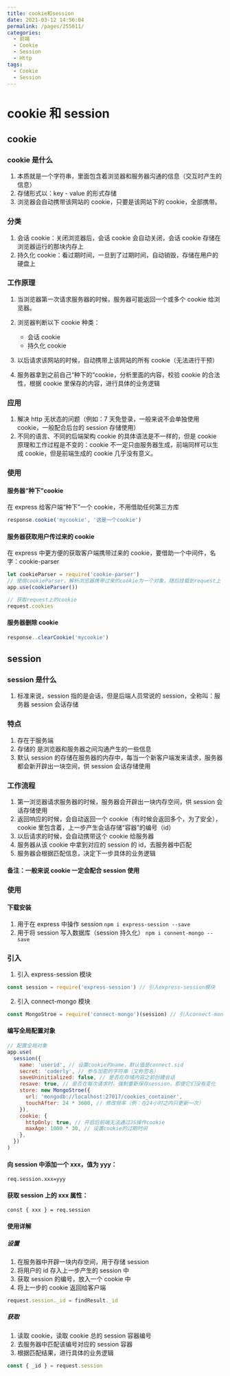 ```yaml
---
title: cookie和session
date: 2021-03-12 14:56:04
permalink: /pages/255011/
categories:
  - 前端
  - Cookie
  - Session
  - Http
tags:
  - Cookie
  - Session
---
```


# cookie 和 session

## cookie

### cookie 是什么

1. 本质就是一个字符串，里面包含着浏览器和服务器沟通的信息（交互时产生的信息）
2. 存储形式以：key - value 的形式存储
3. 浏览器会自动携带该网站的 cookie，只要是该网站下的 cookie，全部携带。

<!-- more -->

### 分类

1. 会话 cookie：关闭浏览器后，会话 cookie 会自动关闭，会话 cookie 存储在浏览器运行的那块内存上
2. 持久化 cookie：看过期时间，一旦到了过期时间，自动销毁，存储在用户的硬盘上

### 工作原理

1. 当浏览器第一次请求服务器的时候，服务器可能返回一个或多个 cookie 给浏览器。
2. 浏览器判断以下 cookie 种类：

   - 会话 cookie
   - 持久化 cookie

3. 以后请求该网站的时候，自动携带上该网站的所有 cookie（无法进行干预）
4. 服务器拿到之前自己“种下的“cookie，分析里面的内容，校验 cookie 的合法性，根据 cookie 里保存的内容，进行具体的业务逻辑

### 应用

1. 解决 http 无状态的问题（例如：7 天免登录，一般来说不会单独使用 cookie，一般配合后台的 session 存储使用）
2. 不同的语言、不同的后端架构 cookie 的具体语法是不一样的，但是 cookie 原理和工作过程是不变的：cookie 不一定只由服务器生成，前端同样可以生成 cookie，但是前端生成的 cookie 几乎没有意义。

### 使用

#### 服务器“种下”cookie

在 express 给客户端“种下”一个 cookie，不用借助任何第三方库

```js
response.cookie('mycookie', '这是一个cookie')
```

#### 服务器获取用户传过来的 cookie

在 express 中更方便的获取客户端携带过来的 cookie，要借助一个中间件，名字：cookie-parser

```js
let cookieParser = require('cookie-parser')
// 使用cookieParser，解析浏览器携带过来的cookie为一个对象，随后挂载到request上
app.use(cookieParser())

// 获取request上的cookie
request.cookies
```

#### 服务器删除 cookie

```js
response..clearCookie('mycookie')
```

## session

### session 是什么

1. 标准来说，session 指的是会话，但是后端人员常说的 session，全称叫：服务器 session 会话存储

### 特点

1. 存在于服务端
2. 存储的 是浏览器和服务器之间沟通产生的一些信息
3. 默认 session 的存储在服务器的内存中，每当一个新客户端发来请求，服务器都会新开辟出一块空间，供 session 会话存储使用

### 工作流程

1. 第一浏览器请求服务器的时候，服务器会开辟出一块内存空间，供 session 会话存储使用
2. 返回响应的时候，会自动返回一个 cookie（有时候会返回多个，为了安全），cookie 里包含着，上一步产生会话存储“容器”的编号（id）
3. 以后请求的时候，会自动携带这个 cookie 给服务器
4. 服务器从该 cookie 中拿到对应的 session 的 id，去服务器中匹配
5. 服务器会根据匹配信息，决定下一步具体的业务逻辑

#### 备注：一般来说 cookie 一定会配合 session 使用

### 使用

#### 下载安装

1. 用于在 express 中操作 session
   `npm i express-session --save`
2. 用于将 session 写入数据库（session 持久化）
   `npm i connent-mongo --save`

### 引入

1. 引入 express-session 模块

```js
const session = require('express-session') // 引入express-session模块
```

2. 引入 connect-mongo 模块

```js
const MongoStroe = require('connect-mongo')(session) // 引入connect-mongo模块
```

#### 编写全局配置对象

```js
// 配置全局对象
app.use(
  session({
    name: 'userid', // 设置cookie的name，默认值是connect.sid
    secret: 'coderly', // 参与加密的字符串（又称签名）
    saveUninitialized: false, // 是否在存储内容之前创建会话
    resave: true, // 是否在每次请求时，强制重新保存session，即使它们没有变化
    store: new MongoStroe({
      url: 'mongodb://localhost:27017/cookies_container',
      touchAfter: 24 * 3600, // 修改频率（例：在24小时之内只更新一次）
    }),
    cookie: {
      httpOnly: true, // 开启后前端无法通过JS操作cookie
      maxAge: 1000 * 30, // 设置cookie的过期时间
    },
  })
)
```

#### 向 session 中添加一个 xxx，值为 yyy：

`req.session.xxx=yyy`

#### 获取 session 上的 xxx 属性：

`const { xxx } = req.session`

#### 使用详解

##### 设置

1. 在服务器中开辟一块内存空间，用于存储 session
2. 将用户的 id 存入上一步产生的 session 中
3. 获取 session 的编号，放入一个 cookie 中
4. 将上一步的 cookie 返回给客户端

```js
request.session._id = findResult._id
```

##### 获取

1. 读取 cookie，读取 cookie 总的 session 容器编号
2. 去服务器中匹配该编号对应的 session 容器
3. 根据匹配结果，进行具体的业务逻辑

```js
const { _id } = request.session
```
